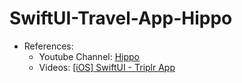 # SwiftUI-Travel-App-Hippo
- References: 
  - Youtube Channel: [Hippo](https://www.youtube.com/channel/UCT1kUMoQLbU5jhUfTBl5jPA)
  - Videos: [[iOS] SwiftUI - Triplr App](https://youtube.com/playlist?list=PL8Pizl-1lIQG2FQVyvcCJbc4uVH6cVssh)
